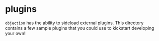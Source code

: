 # plugins

`objection` has the ability to sideload external plugins. This directory contains a few sample plugins that you could use to kickstart developing your own!
